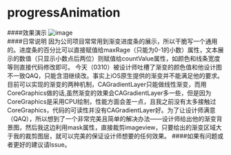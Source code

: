 # progressAnimation
####效果演示
![image](https://github.com/neon233/progressAnimation/blob/master/demo.gif)   
####日常说明
因为公司项目常常用到渐变进度条的展示，所以干脆写一个通用的。进度条的百分比可以直接赋值给maxRage（只能为0-1的小数）属性，文本展示的数值（只显示小数点后两位）则赋值给countValue属性，如颜色和线条宽度等则直接代码修改即可。
今天（0310）被设计师吐槽了渐变的颜色值和他设计图不一致QAQ，只能含泪继续改。事实上iOS原生提供的渐变并不能满足他的要求。目前可以实现的渐变的两种机制，CAGradientLayer只能做线性渐变，而用CoreGraphics做的话,虽然渐变的效果会CAGradientLayer多一些，但是因为CoreGraphics是采用CPU绘制，性能方面会差一点，且我之前没有太多接触过CoreGraphics，代码的可读性并没有CAGradientLayer好。为了让设计师满意（QAQ），所以想到了一个非常完美且简单的解决办法——设计师给出他的渐变背景图，然后我这边利用mask属性，直接裁剪imageview，只要给出的渐变区域大于我的裁剪图层，就可以完美的保证设计师想要的任何效果。
####如果有问题或者更好的建议请Issue。
